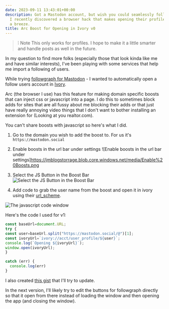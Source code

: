 ```yaml
---
date: 2023-09-11 13:43:01+00:00
description: Got a Mastodon account, but wish you could seamlessly follow new users?
  I recently discovered a browser hack that makes opening their profiles in Ivory
  a breeze.
title: Arc Boost for Opening in Ivory v0
---
```


> ❕ Note
> This only works for profiles. I hope to make it a little smarter and handle posts as well in the future.

In my question to find more folks (especially those that look kinda like me and have similar interests), I've been playing with some services that help me import a following of users.

While trying [followgraph for Mastodon](https://followgraph.vercel.app) - I wanted to automatically open a follow users account in [Ivory](https://apps.apple.com/us/app/ivory-for-mastodon-by-tapbots/id6444602274).

Arc (the browser I use) has this feature for making domain specific boosts that can inject css or javascript into a page. I do this to sometimes block adds for sites that are all fussy about me blocking their adds or that just have really annoying video things that I don't want to bother installing an extension for (Looking at you realtor.com).

You can't share boosts with javascript so here's what I did.

1. Go to the domain you wish to add the boost to. For us it's `https://mastodon.social`

2. Enable boosts in the url bar under settings
![Enable boosts in the url bar under settings]https://jmblogstorrage.blob.core.windows.net/media/Enable%20Boosts.png

3. Select the JS Button in the Boost Bar
![Select the JS Button in the Boost Bar](https://jmblogstorrage.blob.core.windows.net/media/boosts%20window.png)

4. Add code to grab the user name from the boost and open it in ivory using their [url_scheme](https://tapbots.com/support/ivory/tips/urlschemes).

![The javascript code window](https://jmblogstorrage.blob.core.windows.net/media/boosts-js-tab.png)

Here's the code I used for v1:

```js
const baseUrl=document.URL;
try {
const user=baseUrl.split("https://mastodon.social/@")[1];
const ivoryUrl=`ivory://acct/user_profile/${user}`;
console.log(`Opening ${ivoryUrl}`);
window.open(ivoryUrl);
}

catch (err) {
  console.log(err)
}
```

I also created [this gist](https://gist.github.com/kjaymiller/c356c81749b98d433b4b117737a8a4a5) that I'll try to update. 

In the next version, I'll likely try to edit the buttons for followgraph directly so that it open from there instead of loading the window and then opening the app (and closing the window).